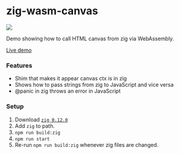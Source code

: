 # zig-wasm-canvas

![](screenshot.png)

Demo showing how to call HTML canvas from zig via WebAssembly.

[Live demo](https://pyrolistical.github.io/zig-wasm-canvas/)

### Features

- Shim that makes it appear canvas ctx is in zig
- Shows how to pass strings from zig to JavaScript and vice versa
- @panic in zig throws an error in JavaScript

### Setup

1. Download [`zig 0.12.0`](https://ziglang.org/download/)
2. Add `zig` to path.
3. `npm run build:zig`
4. `npm run start`
5. Re-run `npm run build:zig` whenever zig files are changed.
